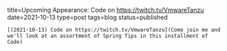 
title=Upcoming Appearance: Code on https://twitch.tv/VmwareTanzu
date=2021-10-13
type=post
tags=blog
status=published
~~~~~~
[(2021-10-13) Code on https://twitch.tv/VmwareTanzu](Come join me and we'll look at an assortment of Spring Tips in this installment of Code) 
            